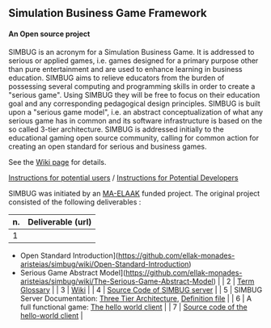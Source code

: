 ## Simulation Business Game Framework
#### An Open source project

SIMBUG is an acronym for a Simulation Business Game. It is addressed to serious or applied games, i.e. games designed for a primary purpose other than pure entertainment and are used to enhance learning in business education. 
SIMBUG aims to relieve educators from the burden of possessing several computing and programming skills in order to create a "serious game". Using SIMBUG they will be free to focus on their education goal and any corresponding pedagogical design principles.
SIMBUG is built upon a "serious game model", i.e. an abstract conceptualization of what any serious game has in common and its software infrastructure is based on the so called 3-tier architecture.
SIMBUG is addressed initially to the educational gaming open source community, calling for common action for creating an open standard for serious and business games.


See the [Wiki page](https://github.com/ellak-monades-aristeias/simbug/wiki/) for details.

[Instructions for potential users](https://github.com/ellak-monades-aristeias/simbug/wiki/Instruction-to-Potential-Users) / [Instructions for Potential Developers](https://github.com/ellak-monades-aristeias/simbug/wiki/Instructions-to-Potential-Developers)


SIMBUG was initiated by an [MA-ELAAK](https://ma.ellak.gr/) funded project. The original project consisted of the following deliverables :





| **n.** | **Deliverable (url)** |
| --- | --- |
| 1 |
- Open Standard Introduction](https://github.com/ellak-monades-aristeias/simbug/wiki/Open-Standard-Introduction)
- Serious Game Abstract Model](https://github.com/ellak-monades-aristeias/simbug/wiki/The-Serious-Game-Abstract-Model)
 |
| 2 | [Term Glossary](https://github.com/ellak-monades-aristeias/simbug/wiki/Glossary) |
| 3 | [Wiki](https://github.com/ellak-monades-aristeias/simbug/wiki/Glossary) |
| 4 | [Source Code of SIMBUG server](https://github.com/ellak-monades-aristeias/simbug) |
| 5 | SIMBUG Server Documentation: [Three Tier Architecture](https://github.com/ellak-monades-aristeias/simbug/wiki/The-Three-Tier-Architecture-of-SIMBUG), [Definition file](https://github.com/ellak-monades-aristeias/simbug/wiki/The-Definition-File) |
| 6 | A full functional game: [The hello world client](http://pub.aoa.aua.gr/_sites/simbug/clients/hello_world/) |
| 7 | [Source code of the hello-world client](https://github.com/ellak-monades-aristeias/simbug/tree/clients) |

